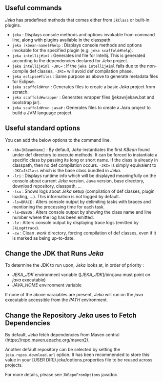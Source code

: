 ## Useful commands 

_Jeka_ has predefined methods that comes either from `JkClass` or built-in plugins. 

* `jeka` : Displays console methods and options invokable from command line, along with plugins available in the classpath.
* `jeka [kbean-name]#help` : Displays console methods and options invokable for the specified plugin (e.g. `jeka scaffold#help`).
* `jeka intellij#iml` : Generates iml file for Intellij. This is generated according to the dependencies declared for _Jeka_ project.
* `jeka intellij#iml -JKC=` : If the `jeka intellij#iml` fails due to the non-compile def classes, `-JKC=` will avoid def compilation phase.
* `jeka eclipse#files` : Same purpose as above to generate metadata files for Eclipse.
* `jeka scaffold#run` : Generates files to create a basic _Jeka_ project from scratch.
* `jeka scaffold#wrapper` : Generates wrapper files (jekaw/jekaw.bat and bootstrap jar).
* `jeka scaffold#run java#` : Generates files to create a _Jeka_ project to build a JVM language project.

## Useful standard options

You can add the below options to the command line.

* `-kb=[KBeanName]` : By default, _Jeka_ instantiates the first _KBean_ found under def directory to execute methods. 
It can be forced to instantiate a specific class by passing its long or short name.
If the class is already in classpath, then no def compilation occurs. `-JKC=` is simply equivalent to `-JKC=JkClass` which is the base class bundled in _Jeka_.  
* `-lri` : Displays runtime info which will be displayed meaningfully on the console about current _Jeka_ version, Java version, base directory, download repository, classpath, ...
* `-lsu` : Shows logs about _Jeka_ setup (compilation of def classes, plugin loading, ...). This information is not logged by default.
* `-ls=BRACE` : Alters console output by delimiting tasks with braces and mentioning the processing time for each task.
* `-ls=DEBUG` : Alters console output by showing the class name and line number where the log has been emitted.
* `-lv` : Alters console output by displaying trace logs (emitted by `JkLog#trace`).
* `-cw` : Clean _.work_ directory, forcing compilation of def classes, even if it is marked as being up-to-date.

## Change the JDK that Runs _Jeka_

To determine the JDK to run upon, _Jeka_ looks at, in order of priority :

* _JEKA_JDK_ environment variable ([_JEKA_JDK_]/bin/java must point on _java_ executable)
* _JAVA_HOME_ environment variable 

If none of the above varaiables are present, _Jeka_ will run on the _java_ executable accessible from the _PATH_ environment.

## Change the Repository _Jeka_ uses to Fetch Dependencies 

By default, _Jeka_ fetch dependencies from Maven central (https://repo.maven.apache.org/maven2).

Another default repository can be selected by setting the `jeka.repos.download.url` option. 
It has been recommended to store this value in your [USER DIR]/.jeka/options.properties file to be reused across projects.

For more details, please see `JkRepoFromOptions` javadoc.
